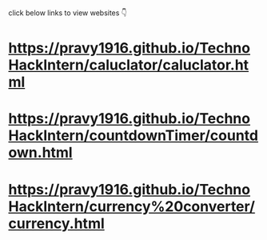 click below links to view websites 👇
# https://pravy1916.github.io/TechnoHackIntern/caluclator/caluclator.html 
# https://pravy1916.github.io/TechnoHackIntern/countdownTimer/countdown.html 
# https://pravy1916.github.io/TechnoHackIntern/currency%20converter/currency.html 
